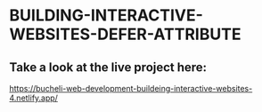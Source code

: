 # BUILDING-INTERACTIVE-WEBSITES-DEFER-ATTRIBUTE

## Take a look at the live project here:
https://bucheli-web-development-buildeing-interactive-websites-4.netlify.app/
